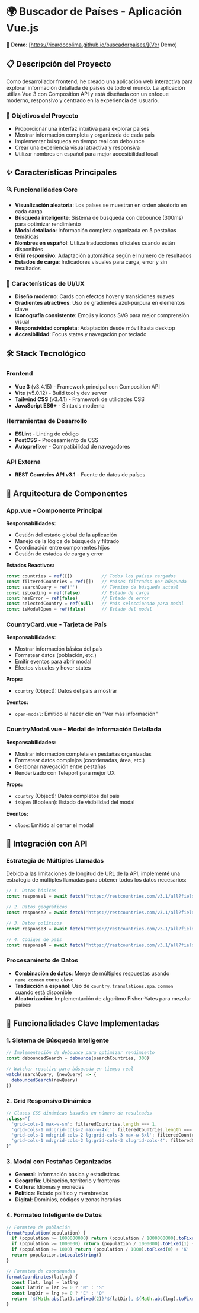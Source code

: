 # 🌍 Buscador de Países - Aplicación Vue.js

🚀 **Demo**: [https://ricardocolima.github.io/buscadorpaises/](Ver Demo)


## 📋 Descripción del Proyecto

Como desarrollador frontend, he creado una aplicación web interactiva para explorar información detallada de países de todo el mundo. La aplicación utiliza Vue 3 con Composition API y está diseñada con un enfoque moderno, responsivo y centrado en la experiencia del usuario.

### 🎯 Objetivos del Proyecto
- Proporcionar una interfaz intuitiva para explorar países
- Mostrar información completa y organizada de cada país
- Implementar búsqueda en tiempo real con debounce
- Crear una experiencia visual atractiva y responsiva
- Utilizar nombres en español para mejor accesibilidad local

## ✨ Características Principales

### 🔍 Funcionalidades Core
- **Visualización aleatoria**: Los países se muestran en orden aleatorio en cada carga
- **Búsqueda inteligente**: Sistema de búsqueda con debounce (300ms) para optimizar rendimiento
- **Modal detallado**: Información completa organizada en 5 pestañas temáticas
- **Nombres en español**: Utiliza traducciones oficiales cuando están disponibles
- **Grid responsivo**: Adaptación automática según el número de resultados
- **Estados de carga**: Indicadores visuales para carga, error y sin resultados

### 🎨 Características de UI/UX
- **Diseño moderno**: Cards con efectos hover y transiciones suaves
- **Gradientes atractivos**: Uso de gradientes azul-púrpura en elementos clave
- **Iconografía consistente**: Emojis y iconos SVG para mejor comprensión visual
- **Responsividad completa**: Adaptación desde móvil hasta desktop
- **Accesibilidad**: Focus states y navegación por teclado

## 🛠️ Stack Tecnológico

### Frontend
- **Vue 3** (v3.4.15) - Framework principal con Composition API
- **Vite** (v5.0.12) - Build tool y dev server
- **Tailwind CSS** (v3.4.1) - Framework de utilidades CSS
- **JavaScript ES6+** - Sintaxis moderna

### Herramientas de Desarrollo
- **ESLint** - Linting de código
- **PostCSS** - Procesamiento de CSS
- **Autoprefixer** - Compatibilidad de navegadores

### API Externa
- **REST Countries API v3.1** - Fuente de datos de países


## 🧩 Arquitectura de Componentes

### App.vue - Componente Principal
**Responsabilidades:**
- Gestión del estado global de la aplicación
- Manejo de la lógica de búsqueda y filtrado
- Coordinación entre componentes hijos
- Gestión de estados de carga y error

**Estados Reactivos:**
```javascript
const countries = ref([])           // Todos los países cargados
const filteredCountries = ref([])   // Países filtrados por búsqueda
const searchQuery = ref('')         // Término de búsqueda actual
const isLoading = ref(false)        // Estado de carga
const hasError = ref(false)         // Estado de error
const selectedCountry = ref(null)   // País seleccionado para modal
const isModalOpen = ref(false)      // Estado del modal
```

### CountryCard.vue - Tarjeta de País
**Responsabilidades:**
- Mostrar información básica del país
- Formatear datos (población, etc.)
- Emitir eventos para abrir modal
- Efectos visuales y hover states

**Props:**
- `country` (Object): Datos del país a mostrar

**Eventos:**
- `open-modal`: Emitido al hacer clic en "Ver más información"

### CountryModal.vue - Modal de Información Detallada
**Responsabilidades:**
- Mostrar información completa en pestañas organizadas
- Formatear datos complejos (coordenadas, área, etc.)
- Gestionar navegación entre pestañas
- Renderizado con Teleport para mejor UX

**Props:**
- `country` (Object): Datos completos del país
- `isOpen` (Boolean): Estado de visibilidad del modal

**Eventos:**
- `close`: Emitido al cerrar el modal

## 🔌 Integración con API

### Estrategia de Múltiples Llamadas
Debido a las limitaciones de longitud de URL de la API, implementé una estrategia de múltiples llamadas para obtener todos los datos necesarios:

```javascript
// 1. Datos básicos
const response1 = await fetch('https://restcountries.com/v3.1/all?fields=name,flags,region,capital,population,languages,currencies,translations,tld,independent')

// 2. Datos geográficos
const response2 = await fetch('https://restcountries.com/v3.1/all?fields=name,subregion,area,latlng,landlocked,borders')

// 3. Datos políticos
const response3 = await fetch('https://restcountries.com/v3.1/all?fields=name,timezones,unMember,status,car')

// 4. Códigos de país
const response4 = await fetch('https://restcountries.com/v3.1/all?fields=name,cca2,cca3,ccn3,cioc')
```

### Procesamiento de Datos
- **Combinación de datos**: Merge de múltiples respuestas usando `name.common` como clave
- **Traducción a español**: Uso de `country.translations.spa.common` cuando está disponible
- **Aleatorización**: Implementación de algoritmo Fisher-Yates para mezclar países

## 🎯 Funcionalidades Clave Implementadas

### 1. Sistema de Búsqueda Inteligente
```javascript
// Implementación de debounce para optimizar rendimiento
const debouncedSearch = debounce(searchCountries, 300)

// Watcher reactivo para búsqueda en tiempo real
watch(searchQuery, (newQuery) => {
  debouncedSearch(newQuery)
})
```

### 2. Grid Responsivo Dinámico
```javascript
// Clases CSS dinámicas basadas en número de resultados
:class="{
  'grid-cols-1 max-w-sm': filteredCountries.length === 1,
  'grid-cols-1 md:grid-cols-2 max-w-4xl': filteredCountries.length === 2,
  'grid-cols-1 md:grid-cols-2 lg:grid-cols-3 max-w-6xl': filteredCountries.length === 3,
  'grid-cols-1 md:grid-cols-2 lg:grid-cols-3 xl:grid-cols-4': filteredCountries.length >= 4
}"
```

### 3. Modal con Pestañas Organizadas
- **General**: Información básica y estadísticas
- **Geografía**: Ubicación, territorio y fronteras
- **Cultura**: Idiomas y monedas
- **Política**: Estado político y membresías
- **Digital**: Dominios, códigos y zonas horarias

### 4. Formateo Inteligente de Datos
```javascript
// Formateo de población
formatPopulation(population) {
  if (population >= 1000000000) return (population / 1000000000).toFixed(1) + 'B'
  if (population >= 1000000) return (population / 1000000).toFixed(1) + 'M'
  if (population >= 1000) return (population / 1000).toFixed(0) + 'K'
  return population.toLocaleString()
}

// Formateo de coordenadas
formatCoordinates(latlng) {
  const [lat, lng] = latlng
  const latDir = lat >= 0 ? 'N' : 'S'
  const lngDir = lng >= 0 ? 'E' : 'O'
  return `${Math.abs(lat).toFixed(2)}°${latDir}, ${Math.abs(lng).toFixed(2)}°${lngDir}`
}
```

